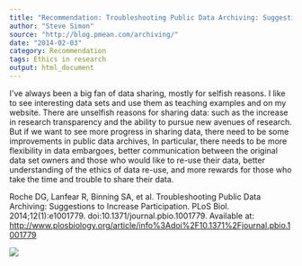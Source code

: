 ```yaml
---
title: "Recommendation: Troubleshooting Public Data Archiving: Suggestions to Increase Participation"
author: "Steve Simon"
source: "http://blog.pmean.com/archiving/"
date: "2014-02-03"
category: Recommendation
tags: Ethics in research
output: html_document
---
```


I've always been a big fan of data sharing, mostly for selfish reasons.
I like to see interesting data sets and use them as teaching examples
and on my website. There are unselfish reasons for sharing data: such as
the increase in research transparency and the ability to pursue new
avenues of research. But if we want to see more progress in sharing
data, there need to be some improvements in public data archives, In
particular, there needs to be more flexibility in data embargoes, better
communication between the original data set owners and those who would
like to re-use their data, better understanding of the ethics of data
re-use, and more rewards for those who take the time and trouble to
share their data. 

<!---More--->

Roche DG, Lanfear R, Binning SA, et al. Troubleshooting Public Data
Archiving: Suggestions to Increase Participation. PLoS Biol.
2014;12(1):e1001779. doi:10.1371/journal.pbio.1001779. Available at:
<http://www.plosbiology.org/article/info%3Adoi%2F10.1371%2Fjournal.pbio.1001779>

![](../../../web/images/archiving01.png)




